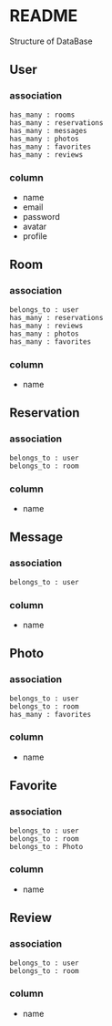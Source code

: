 # README

Structure of DataBase

## User
### association
```
has_many : rooms
has_many : reservations
has_many : messages
has_many : photos
has_many : favorites
has_many : reviews
```
### column
- name
- email
- password
- avatar
- profile

## Room
### association
```
belongs_to : user
has_many : reservations
has_many : reviews
has_many : photos
has_many : favorites
```
### column
- name

## Reservation
### association
```
belongs_to : user
belongs_to : room
```
### column
- name

## Message
### association
```
belongs_to : user
```
### column
- name

## Photo
### association
```
belongs_to : user
belongs_to : room
has_many : favorites
```
### column
- name

## Favorite
### association
```
belongs_to : user
belongs_to : room
belongs_to : Photo
```
### column
- name

## Review
### association
```
belongs_to : user
belongs_to : room
```
### column
- name
